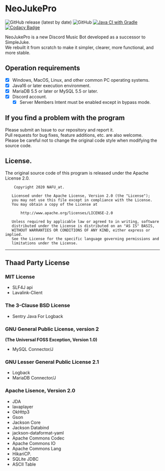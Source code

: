# NeoJukePro

![GitHub release (latest by date)](https://img.shields.io/github/v/release/nafu-at/NeoJukePro)
![GitHub](https://img.shields.io/github/license/nafu-at/NeoJukePro)
[![Java CI with Gradle](https://github.com/nafu-at/NeoJukePro/actions/workflows/gradle.yml/badge.svg?branch=master)](https://github.com/nafu-at/NeoJukePro/actions/workflows/gradle.yml)
[![Codacy Badge](https://app.codacy.com/project/badge/Grade/35ee3810e0b647de90d3251fad96bcc4)](https://www.codacy.com/gh/nafu-at/NeoJukePro/dashboard?utm_source=github.com&amp;utm_medium=referral&amp;utm_content=nafu-at/NeoJukePro&amp;utm_campaign=Badge_Grade)

NeoJukePro is a new Discord Music Bot developed as a successor to SimpleJuke.  
We rebuilt it from scratch to make it simpler, clearer, more functional, and more stable.

## Operation requirements

- [x] Windows, MacOS, Linux, and other common PC operating systems.
- [x] Java16 or later execution environment.
- [x] MariaDB 5.5 or later or MySQL 5.5 or later.
- [x] Discord account.
    + [x] Server Members Intent must be enabled except in bypass mode.

## If you find a problem with the program

Please submit an Issue to our repository and report it.  
Pull requests for bug fixes, feature additions, etc. are also welcome.  
Please be careful not to change the original code style when modifying the source code.

## License.

The original source code of this program is released under the Apache License 2.0.

        Copyright 2020 NAFU_at.
    
       Licensed under the Apache License, Version 2.0 (the "License");
       you may not use this file except in compliance with the License.
       You may obtain a copy of the License at
    
           http://www.apache.org/licenses/LICENSE-2.0
    
       Unless required by applicable law or agreed to in writing, software
       distributed under the License is distributed on an "AS IS" BASIS,
       WITHOUT WARRANTIES OR CONDITIONS OF ANY KIND, either express or implied.
       See the License for the specific language governing permissions and
       limitations under the License.

---

## Thaad Party License

### MIT License

- SLF4J api
- Lavalink-Client

### The 3-Clause BSD License

- Sentry Java For Logback

### GNU General Public License, version 2

**(The Universal FOSS Exception, Version 1.0)**

- MySQL Connector/J

### GNU Lesser General Public License 2.1

- Logback
- MariaDB Connector/J

### Apache Lisence, Version 2.0

- JDA
- lavaplayer
- OkHttp3
- Gson
- Jackson Core
- Jackson Databind
- jackson-dataformat-yaml
- Apache Commons Codec
- Apache Commons IO
- Apache Commons Lang
- HikariCP.
- SQLite JDBC
- ASCII Table
